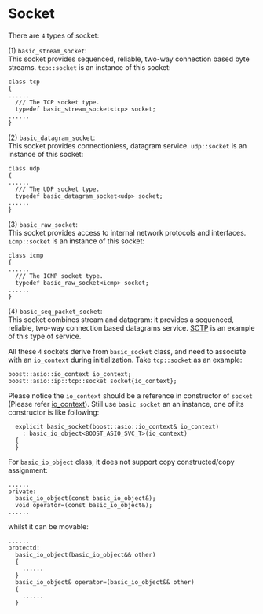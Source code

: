 # Socket

There are `4` types of socket:

(1) `basic_stream_socket`:  
This socket provides sequenced, reliable, two-way connection based byte streams. `tcp::socket` is an instance of this socket:  

	class tcp
	{
	......
	  /// The TCP socket type.
	  typedef basic_stream_socket<tcp> socket;
	......
	}

(2) `basic_datagram_socket`:  
This socket provides connectionless, datagram service. `udp::socket` is an instance of this socket:  

	class udp
	{
	......
	  /// The UDP socket type.
  	  typedef basic_datagram_socket<udp> socket;
	......
	}
(3) `basic_raw_socket`:  
This socket provides access to internal network protocols and interfaces. `icmp::socket` is an instance of this socket:  

	class icmp
	{
	......
	  /// The ICMP socket type.
  	  typedef basic_raw_socket<icmp> socket;
	......
	}
(4) `basic_seq_packet_socket`:  
This socket combines stream and datagram: it provides a sequenced, reliable, two-way connection based datagrams service. [SCTP](https://en.wikipedia.org/wiki/Stream_Control_Transmission_Protocol) is an example of this type of service.  

All these `4` sockets derive from `basic_socket` class, and need to associate with an `io_context` during initialization. Take `tcp::socket` as an example:  

	boost::asio::io_context io_context;
	boost::asio::ip::tcp::socket socket{io_context};

Please notice the `io_context` should be a reference in constructor of `socket` (Please refer [io_context](io_context.md)). Still use  `basic_socket` an an instance, one of its constructor is like following:

	  explicit basic_socket(boost::asio::io_context& io_context)
	    : basic_io_object<BOOST_ASIO_SVC_T>(io_context)
	  {
	  }

For `basic_io_object` class, it does not support copy constructed/copy assignment:  

	......
	private:
	  basic_io_object(const basic_io_object&);
	  void operator=(const basic_io_object&);
	......

whilst it can be movable:  
	
	......
	protectd:  
	  basic_io_object(basic_io_object&& other)
	  {
	    ......
	  }
	  basic_io_object& operator=(basic_io_object&& other)
	  {
	    ......
	  }
